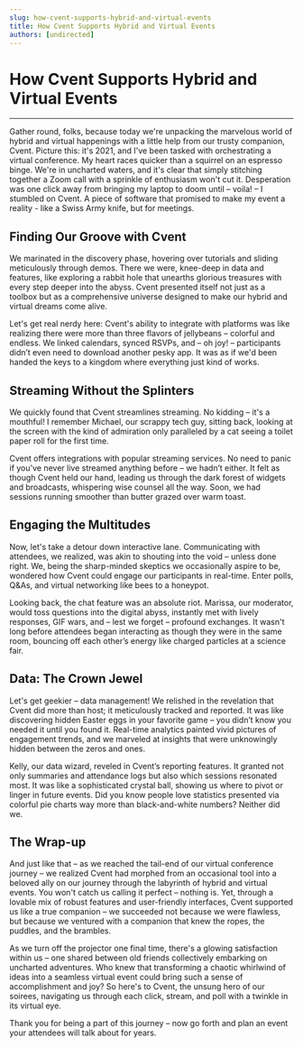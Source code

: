 ```yaml
---
slug: how-cvent-supports-hybrid-and-virtual-events
title: How Cvent Supports Hybrid and Virtual Events
authors: [undirected]
---
```



# How Cvent Supports Hybrid and Virtual Events

---

Gather round, folks, because today we're unpacking the marvelous world of hybrid and virtual happenings with a little help from our trusty companion, Cvent. Picture this: it's 2021, and I've been tasked with orchestrating a virtual conference. My heart races quicker than a squirrel on an espresso binge. We're in uncharted waters, and it's clear that simply stitching together a Zoom call with a sprinkle of enthusiasm won't cut it. Desperation was one click away from bringing my laptop to doom until – voila! – I stumbled on Cvent. A piece of software that promised to make my event a reality - like a Swiss Army knife, but for meetings.

## Finding Our Groove with Cvent

We marinated in the discovery phase, hovering over tutorials and sliding meticulously through demos. There we were, knee-deep in data and features, like exploring a rabbit hole that unearths glorious treasures with every step deeper into the abyss. Cvent presented itself not just as a toolbox but as a comprehensive universe designed to make our hybrid and virtual dreams come alive.

Let's get real nerdy here: Cvent's ability to integrate with platforms was like realizing there were more than three flavors of jellybeans – colorful and endless. We linked calendars, synced RSVPs, and – oh joy! – participants didn’t even need to download another pesky app. It was as if we'd been handed the keys to a kingdom where everything just kind of works.

## Streaming Without the Splinters

We quickly found that Cvent streamlines streaming. No kidding – it's a mouthful! I remember Michael, our scrappy tech guy, sitting back, looking at the screen with the kind of admiration only paralleled by a cat seeing a toilet paper roll for the first time.

Cvent offers integrations with popular streaming services. No need to panic if you've never live streamed anything before – we hadn’t either. It felt as though Cvent held our hand, leading us through the dark forest of widgets and broadcasts, whispering wise counsel all the way. Soon, we had sessions running smoother than butter grazed over warm toast.

## Engaging the Multitudes

Now, let's take a detour down interactive lane. Communicating with attendees, we realized, was akin to shouting into the void – unless done right. We, being the sharp-minded skeptics we occasionally aspire to be, wondered how Cvent could engage our participants in real-time. Enter polls, Q&As, and virtual networking like bees to a honeypot.

Looking back, the chat feature was an absolute riot. Marissa, our moderator, would toss questions into the digital abyss, instantly met with lively responses, GIF wars, and – lest we forget – profound exchanges. It wasn't long before attendees began interacting as though they were in the same room, bouncing off each other’s energy like charged particles at a science fair.

## Data: The Crown Jewel

Let's get geekier – data management! We relished in the revelation that Cvent did more than host; it meticulously tracked and reported. It was like discovering hidden Easter eggs in your favorite game – you didn’t know you needed it until you found it. Real-time analytics painted vivid pictures of engagement trends, and we marveled at insights that were unknowingly hidden between the zeros and ones.

Kelly, our data wizard, reveled in Cvent’s reporting features. It granted not only summaries and attendance logs but also which sessions resonated most. It was like a sophisticated crystal ball, showing us where to pivot or linger in future events. Did you know people love statistics presented via colorful pie charts way more than black-and-white numbers? Neither did we.

## The Wrap-up

And just like that – as we reached the tail-end of our virtual conference journey – we realized Cvent had morphed from an occasional tool into a beloved ally on our journey through the labyrinth of hybrid and virtual events. You won't catch us calling it perfect – nothing is. Yet, through a lovable mix of robust features and user-friendly interfaces, Cvent supported us like a true companion – we succeeded not because we were flawless, but because we ventured with a companion that knew the ropes, the puddles, and the brambles.

As we turn off the projector one final time, there's a glowing satisfaction within us – one shared between old friends collectively embarking on uncharted adventures. Who knew that transforming a chaotic whirlwind of ideas into a seamless virtual event could bring such a sense of accomplishment and joy? So here's to Cvent, the unsung hero of our soirees, navigating us through each click, stream, and poll with a twinkle in its virtual eye.

Thank you for being a part of this journey – now go forth and plan an event your attendees will talk about for years.